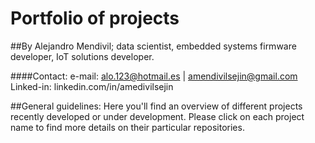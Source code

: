 # Portfolio of projects 
##By Alejandro Mendivil; data scientist, embedded systems firmware developer, IoT solutions developer.

####Contact:
e-mail: alo.123@hotmail.es | amendivilsejin@gmail.com
Linked-in: linkedin.com/in/amedivilsejin

##General guidelines:
Here you'll find an overview of different projects recently developed or under development. Please click on each project name to find more details on their particular repositories.
